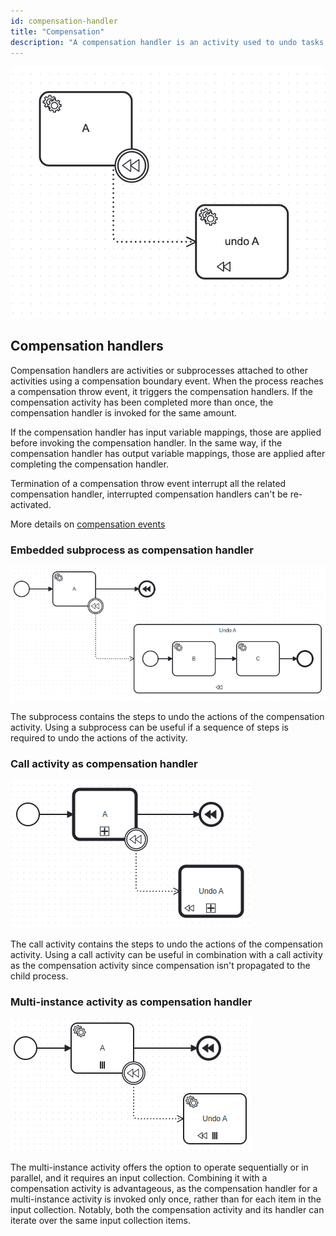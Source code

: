 ```yaml
---
id: compensation-handler
title: "Compensation"
description: "A compensation handler is an activity used to undo tasks that have already been executed."
---
```


![Compensation marker example](assets/compensation-marker-example.png)

## Compensation handlers

Compensation handlers are activities or subprocesses attached to other activities using a compensation boundary event. When the process reaches a compensation throw event, it triggers the compensation handlers. If the compensation activity has been completed more than once, the compensation handler is invoked for the same amount.

If the compensation handler has input variable mappings, those are applied before invoking the compensation handler. In the same way, if the compensation handler has output variable mappings, those are applied after completing the compensation handler.

Termination of a compensation throw event interrupt all the related compensation handler, interrupted compensation handlers can't be re-activated.

More details on [compensation events](../compensation-events/compensation-events.md)

### Embedded subprocess as compensation handler

![Process with subprocess as compensation handler](assets/subprocess-compensation-handler.png)

The subprocess contains the steps to undo the actions of the compensation activity. Using a subprocess can be useful if a sequence of steps is required to undo the actions of the activity.

### Call activity as compensation handler

![Process with call activity as compensation handler](assets/call-activity-compensation-handler.png)

The call activity contains the steps to undo the actions of the compensation activity. Using a call activity can be useful in combination with a call activity as the compensation activity since compensation isn't propagated to the child process.

### Multi-instance activity as compensation handler

![Process with multi instance activity as compensation handler](assets/multi-instance-compensation-handler.png)

The multi-instance activity offers the option to operate sequentially or in parallel, and it requires an input collection. Combining it with a compensation activity is advantageous, as the compensation handler for a multi-instance activity is invoked only once, rather than for each item in the input collection. Notably, both the compensation activity and its handler can iterate over the same input collection items.
